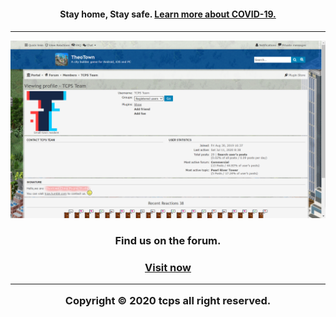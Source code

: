<center><h4>Stay home, Stay safe. <a href="/covid-19">Learn more about COVID-19.<h4/></a><center/>
<hr>

<img src="/images/tcps_fourm_screenshot.png">
<center><h3>Find us on the forum.<h3/><center/>

<center><a href="/jump/fourm">Visit now</a><center/>

<hr>

<center>Copyright © 2020 tcps all right reserved.<center>
